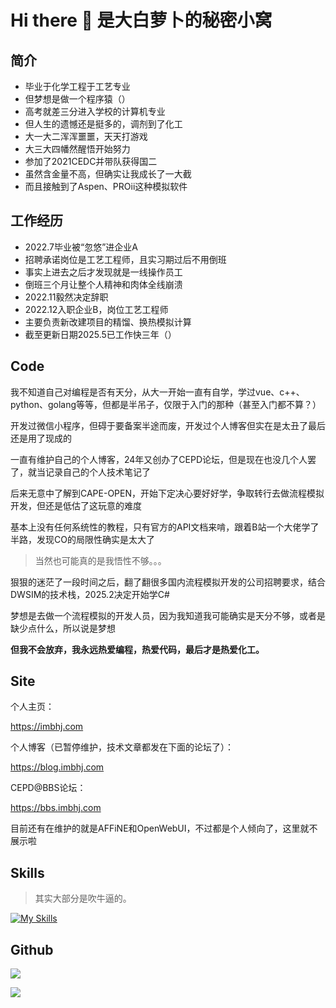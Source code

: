 # Hi there 👋 是大白萝卜的秘密小窝

## 简介

* 毕业于化学工程于工艺专业
* 但梦想是做一个程序猿（）
* 高考就差三分进入学校的计算机专业
* 但人生的遗憾还是挺多的，调剂到了化工
* 大一大二浑浑噩噩，天天打游戏
* 大三大四幡然醒悟开始努力
* 参加了2021CEDC并带队获得国二
* 虽然含金量不高，但确实让我成长了一大截
* 而且接触到了Aspen、PROii这种模拟软件

## 工作经历

* 2022.7毕业被“忽悠”进企业A
* 招聘承诺岗位是工艺工程师，且实习期过后不用倒班
* 事实上进去之后才发现就是一线操作员工
* 倒班三个月让整个人精神和肉体全线崩溃
* 2022.11毅然决定辞职
* 2022.12入职企业B，岗位工艺工程师
* 主要负责新改建项目的精馏、换热模拟计算
* 截至更新日期2025.5已工作快三年（）

## Code

我不知道自己对编程是否有天分，从大一开始一直有自学，学过vue、c++、python、golang等等，但都是半吊子，仅限于入门的那种（甚至入门都不算？）

开发过微信小程序，但碍于要备案半途而废，开发过个人博客但实在是太丑了最后还是用了现成的

一直有维护自己的个人博客，24年又创办了CEPD论坛，但是现在也没几个人罢了，就当记录自己的个人技术笔记了

后来无意中了解到CAPE-OPEN，开始下定决心要好好学，争取转行去做流程模拟开发，但还是低估了这玩意的难度

基本上没有任何系统性的教程，只有官方的API文档来啃，跟着B站一个大佬学了半路，发现CO的局限性确实是太大了

> 当然也可能真的是我悟性不够。。。

狠狠的迷茫了一段时间之后，翻了翻很多国内流程模拟开发的公司招聘要求，结合DWSIM的技术栈，2025.2决定开始学C#

梦想是去做一个流程模拟的开发人员，因为我知道我可能确实是天分不够，或者是缺少点什么，所以说是梦想

**但我不会放弃，我永远热爱编程，热爱代码，最后才是热爱化工。**

## Site

个人主页：

https://imbhj.com

个人博客（已暂停维护，技术文章都发在下面的论坛了）：

https://blog.imbhj.com

CEPD@BBS论坛：

https://bbs.imbhj.com

目前还有在维护的就是AFFiNE和OpenWebUI，不过都是个人倾向了，这里就不展示啦

## Skills

> 其实大部分是吹牛逼的。

[![My Skills](https://skillicons.dev/icons?i=ae,atom,autocad,bash,cs,cpp,cloudflare,css,debian,bots,docker,dotnet,electron,fortran,git,github,githubactions,go,html,idea,js,kubernetes,latex,linux,md,mastodon,matlab,nginx,nodejs,ps,postgres,pr,py,redis,rider,ruby,sqlite,sketchup,ubuntu,vercel,visualstudio,vscode,vue)](https://skillicons.dev)

## Github

![](https://github-readme-stats.vercel.app/api?username=laugh0608&show_icons=true&theme=radical)

![](https://github-readme-stats.vercel.app/api/top-langs/?username=laugh0608&theme=radical)
